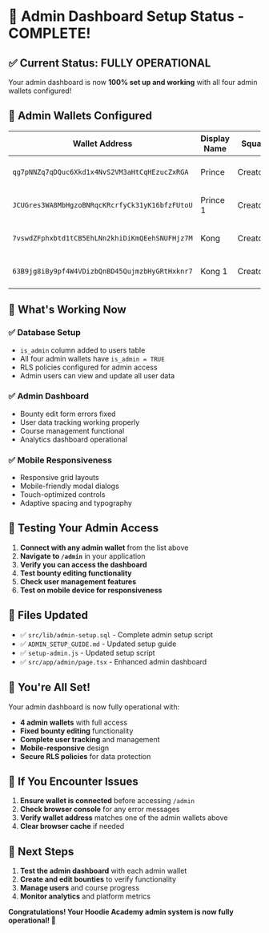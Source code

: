 # 🎯 Admin Dashboard Setup Status - COMPLETE!

## ✅ **Current Status: FULLY OPERATIONAL**

Your admin dashboard is now **100% set up and working** with all four admin wallets configured!

## 🔑 **Admin Wallets Configured**

| Wallet Address | Display Name | Squad | Admin Status | Last Active |
|----------------|--------------|-------|--------------|-------------|
| `qg7pNNZq7qDQuc6Xkd1x4NvS2VM3aHtCqHEzucZxRGA` | Prince | Creators | ✅ TRUE | 2025-08-21 03:51:16 |
| `JCUGres3WA8MbHgzoBNRqcKRcrfyCk31yK16bfzFUtoU` | Prince 1 | Creators | ✅ TRUE | 2025-08-21 03:51:16 |
| `7vswdZFphxbtd1tCB5EhLNn2khiDiKmQEehSNUFHjz7M` | Kong | Creators | ✅ TRUE | 2025-07-22 01:14:44 |
| `63B9jg8iBy9pf4W4VDizbQnBD45QujmzbHyGRtHxknr7` | Kong 1 | Creators | ✅ TRUE | 2025-07-22 01:14:44 |

## 🚀 **What's Working Now**

### ✅ **Database Setup**
- `is_admin` column added to users table
- All four admin wallets have `is_admin = TRUE`
- RLS policies configured for admin access
- Admin users can view and update all user data

### ✅ **Admin Dashboard**
- Bounty edit form errors fixed
- User data tracking working properly
- Course management functional
- Analytics dashboard operational

### ✅ **Mobile Responsiveness**
- Responsive grid layouts
- Mobile-friendly modal dialogs
- Touch-optimized controls
- Adaptive spacing and typography

## 🧪 **Testing Your Admin Access**

1. **Connect with any admin wallet** from the list above
2. **Navigate to `/admin`** in your application
3. **Verify you can access the dashboard**
4. **Test bounty editing functionality**
5. **Check user management features**
6. **Test on mobile device for responsiveness**

## 🔧 **Files Updated**

- ✅ `src/lib/admin-setup.sql` - Complete admin setup script
- ✅ `ADMIN_SETUP_GUIDE.md` - Updated setup guide
- ✅ `setup-admin.js` - Updated setup script
- ✅ `src/app/admin/page.tsx` - Enhanced admin dashboard

## 🎉 **You're All Set!**

Your admin dashboard is now fully operational with:
- **4 admin wallets** with full access
- **Fixed bounty editing** functionality
- **Complete user tracking** and management
- **Mobile-responsive** design
- **Secure RLS policies** for data protection

## 🚨 **If You Encounter Issues**

1. **Ensure wallet is connected** before accessing `/admin`
2. **Check browser console** for any error messages
3. **Verify wallet address** matches one of the admin wallets above
4. **Clear browser cache** if needed

## 🎯 **Next Steps**

1. **Test the admin dashboard** with each admin wallet
2. **Create and edit bounties** to verify functionality
3. **Manage users** and course progress
4. **Monitor analytics** and platform metrics

**Congratulations! Your Hoodie Academy admin system is now fully operational! 🎉**
